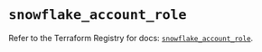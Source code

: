 # `snowflake_account_role`

Refer to the Terraform Registry for docs: [`snowflake_account_role`](https://registry.terraform.io/providers/snowflake-labs/snowflake/1.0.1/docs/resources/account_role).
